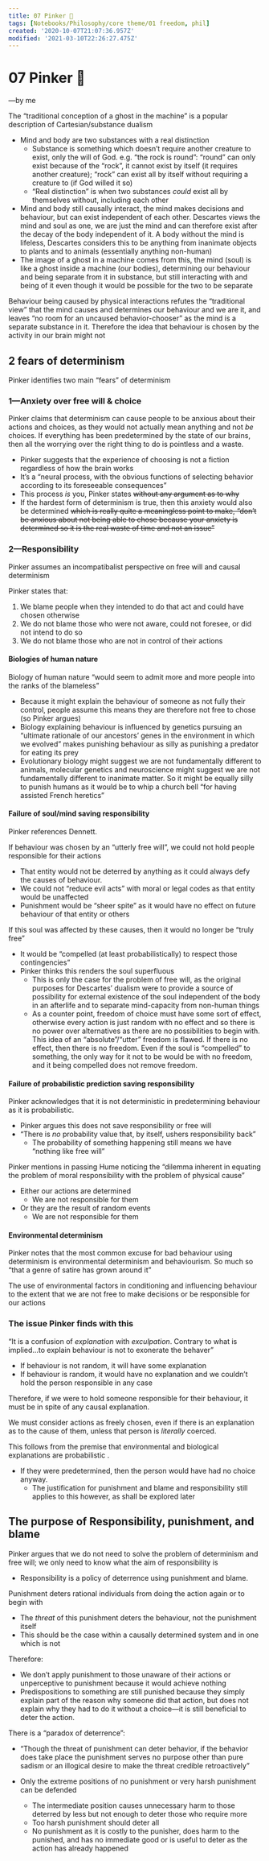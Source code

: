 ```yaml
---
title: 07 Pinker 🤢
tags: [Notebooks/Philosophy/core theme/01 freedom, phil]
created: '2020-10-07T21:07:36.957Z'
modified: '2021-03-10T22:26:27.475Z'
---
```


# 07 Pinker :nauseated_face:

—by me

The “traditional conception of a ghost in the machine” is a popular description of Cartesian/substance dualism

- Mind and body are two substances with a real distinction
  - Substance is something which doesn’t require another creature to exist, only the will of God. e.g. “the rock is round”: “round” can only exist because of the “rock”, it cannot exist by itself (it requires another creature); “rock” can exist all by itself without requiring a creature to (if God willed it so)
  - “Real distinction” is when two substances *could* exist all by themselves without, including each other
- Mind and body still causally interact, the mind makes decisions and behaviour, but can exist independent of each other. Descartes views the mind and soul as one, we are just the mind and can therefore exist after the decay of the body independent of it. A body without the mind is lifeless, Descartes considers this to be anything from inanimate objects to plants and to animals (essentially anything non-human)
- The image of a ghost in a machine comes from this, the mind (soul) is like a ghost inside a machine (our bodies), determining our behaviour and being separate from it in substance, but still interacting with and being of it even though it would be possible for the two to be separate

Behaviour being caused by physical interactions refutes the “traditional view” that the mind causes and determines our behaviour and we are it, and leaves “no room for an uncaused behavior-chooser” as the mind is a separate substance in it. Therefore the idea that behaviour is chosen by the activity in our brain might not 

## 2 fears of determinism

Pinker identifies two main “fears” of determinism

### 1—Anxiety over free will & choice

Pinker claims that determinism can cause people to be anxious about their actions and choices, as they would not actually mean anything and not *be* choices. If everything has been predetermined by the state of our brains, then all the worrying over the right thing to do is pointless and a waste.

- Pinker suggests that the experience of choosing is not a fiction regardless of how the brain works
- It’s a “neural process, with the obvious functions of selecting behavior according to its foreseeable consequences”
- This process *is* you, Pinker states ~~without any argument as to why~~
- If the hardest form of determinism is true, then this anxiety would also be determined ~~which is really quite a meaningless point to make, “don’t be anxious about not being able to chose because your anxiety is determined so it is the real waste of time and not an issue”~~

### 2—Responsibility

Pinker assumes an incompatibalist perspective on free will and causal determinism

Pinker states that:

1. We blame people when they intended to do that act and could have chosen otherwise
2. We do not blame those who were not aware, could not foresee, or did not intend to do so
3. We do not blame those who are not in control of their actions

#### Biologies of human nature

Biology of human nature “would seem to admit more and more people into the ranks of the blameless”

- Because it might explain the behaviour of someone as not fully their control, people assume this means they are therefore not free to chose (so Pinker argues)
- Biology explaining behaviour is influenced by genetics pursuing an “ultimate rationale of our ancestors’ genes in the environment in which we evolved” makes punishing behaviour as silly as punishing a predator for eating its prey
- Evolutionary biology might suggest we are not fundamentally different to animals, molecular genetics and neuroscience might suggest we are not fundamentally different to inanimate matter. So it might be equally silly to punish humans as it would be to whip a church bell “for having assisted French heretics”

#### Failure of soul/mind saving responsibility

Pinker references Dennett.

If behaviour was chosen by an “utterly free will”, we could not hold people responsible for their actions

- That entity would not be deterred by anything as it could always defy the causes of behaviour.
- We could not “reduce evil acts” with moral or legal codes as that entity would be unaffected
- Punishment would be “sheer spite” as it would have no effect on future behaviour of that entity or others 

If this soul was affected by these causes, then it would no longer be “truly free”

- It would be “compelled (at least probabilistically) to respect those contingencies”
- Pinker thinks this renders the soul superfluous
  - This is only the case for the problem of free will, as the original purposes for Descartes’ dualism were to provide a source of possibility for external existence of the soul independent of the body in an afterlife and to separate mind-capacity from non-human things
  - As a counter point, freedom of choice must have some sort of effect, otherwise every action is just random with no effect and so there is no power over alternatives as there are no possibilities to begin with. This idea of an “absolute”/“utter” freedom is flawed. If there is no effect, then there is no freedom. Even if the soul is “compelled” to something, the only way for it not to be would be with no freedom, and it being compelled does not remove freedom.

#### Failure of probabilistic prediction saving responsibility

Pinker acknowledges that it is not deterministic in predetermining behaviour as it is probabilistic.

- Pinker argues this does not save responsibility or free will
- “There is *no* probability value that, by itself, ushers responsibility back”
  - The probability of something happening still means we have “nothing like free will”

Pinker mentions in passing Hume noticing the “dilemma inherent in equating the problem of moral responsibility with the problem of physical cause”

- Either our actions are determined
  - We are not responsible for them
- Or they are the result of random events
  - We are not responsible for them

#### Environmental determinism

Pinker notes that the most common excuse for bad behaviour using determinism is environmental determinism and behaviourism. So much so “that a genre of satire has grown around it”

The use of environmental factors in conditioning and influencing behaviour to the extent that we are not free to make decisions or be responsible for our actions

### The issue Pinker finds with this

“It is a confusion of *explanation* with *exculpation*. Contrary to what is implied…to explain behaviour is not to exonerate the behaver”

- If behaviour is not random, it will have some explanation
- If behaviour is random, it would have no explanation and we couldn’t hold the person responsible in any case

Therefore, if we were to hold someone responsible for their behaviour, it must be in spite of any causal explanation.

We must consider actions as freely chosen, even if there is an explanation as to the cause of them, unless that person is *literally* coerced.

This follows from the premise that environmental and biological explanations are probabilistic .

- If they were predetermined, then the person would have had no choice anyway.
  - The justification for punishment and blame and responsibility still applies to this however, as shall be explored later

## The purpose of Responsibility, punishment, and blame

Pinker argues that we do not need to solve the problem of determinism and free will; we only need to know what the aim of responsibility is

- Responsibility is a policy of deterrence using punishment and blame.

Punishment deters rational individuals from doing the action again or to begin with

- The *threat* of this punishment deters the behaviour, not the punishment itself
- This should be the case within a causally determined system and in one which is not

Therefore:

- We don’t apply punishment to those unaware of their actions or unperceptive to punishment because it would achieve nothing
- Predispositions to something are still punished because they simply explain part of the reason why someone did that action, but does not explain why they had to do it without a choice—it is still beneficial to deter the action.

There is a “paradox of deterrence”:

- “Though the threat of punishment can deter behavior, if the behavior does take place the punishment serves no purpose other than pure sadism or an illogical desire to make the threat credible retroactively”

- Only the extreme positions of no punishment or very harsh punishment can be defended
  - The intermediate position causes unnecessary harm to those deterred by less but not enough to deter those who require more
  - Too harsh punishment should deter all
  - No punishment as it is costly to the punisher, does harm to the punished, and has no immediate good or is useful to deter as the action has already happened
